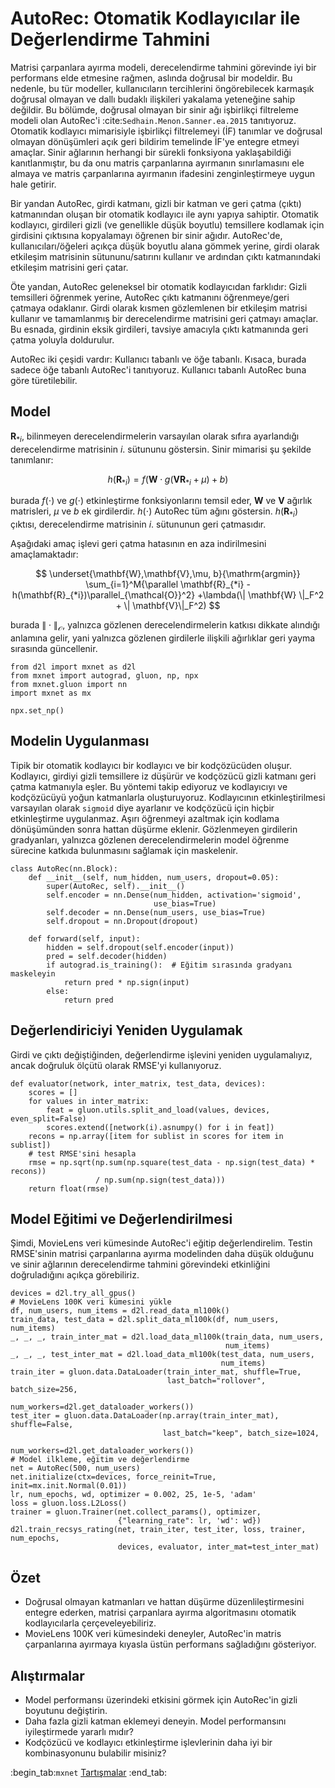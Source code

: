 # AutoRec: Otomatik Kodlayıcılar ile Değerlendirme Tahmini

Matrisi çarpanlara ayırma modeli, derecelendirme tahmini görevinde iyi bir performans elde etmesine rağmen, aslında doğrusal bir modeldir. Bu nedenle, bu tür modeller, kullanıcıların tercihlerini öngörebilecek karmaşık doğrusal olmayan ve dallı budaklı ilişkileri yakalama yeteneğine sahip değildir. Bu bölümde, doğrusal olmayan bir sinir ağı işbirlikçi filtreleme modeli olan AutoRec'i :cite:`Sedhain.Menon.Sanner.ea.2015` tanıtıyoruz. Otomatik kodlayıcı mimarisiyle işbirlikçi filtrelemeyi (İF) tanımlar ve doğrusal olmayan dönüşümleri açık geri bildirim temelinde İF'ye entegre etmeyi amaçlar. Sinir ağlarının herhangi bir sürekli fonksiyona yaklaşabildiği kanıtlanmıştır, bu da onu matris çarpanlarına ayırmanın sınırlamasını ele almaya ve matris çarpanlarına ayırmanın ifadesini zenginleştirmeye uygun hale getirir. 

Bir yandan AutoRec, girdi katmanı, gizli bir katman ve geri çatma (çıktı) katmanından oluşan bir otomatik kodlayıcı ile aynı yapıya sahiptir. Otomatik kodlayıcı, girdileri gizli (ve genellikle düşük boyutlu) temsillere kodlamak için girdisini çıktısına kopyalamayı öğrenen bir sinir ağıdır. AutoRec'de, kullanıcıları/öğeleri açıkça düşük boyutlu alana gömmek yerine, girdi olarak etkileşim matrisinin sütununu/satırını kullanır ve ardından çıktı katmanındaki etkileşim matrisini geri çatar. 

Öte yandan, AutoRec geleneksel bir otomatik kodlayıcıdan farklıdır: Gizli temsilleri öğrenmek yerine, AutoRec çıktı katmanını öğrenmeye/geri çatmaya odaklanır. Girdi olarak kısmen gözlemlenen bir etkileşim matrisi kullanır ve tamamlanmış bir derecelendirme matrisini geri çatmayı amaçlar. Bu esnada, girdinin eksik girdileri, tavsiye amacıyla çıktı katmanında geri çatma yoluyla doldurulur.  

AutoRec iki çeşidi vardır: Kullanıcı tabanlı ve öğe tabanlı. Kısaca, burada sadece öğe tabanlı AutoRec'i tanıtıyoruz. Kullanıcı tabanlı AutoRec buna göre türetilebilir. 

## Model

$\mathbf{R}_{*i}$, bilinmeyen derecelendirmelerin varsayılan olarak sıfıra ayarlandığı derecelendirme matrisinin $i.$ sütununu göstersin. Sinir mimarisi şu şekilde tanımlanır: 

$$
h(\mathbf{R}_{*i}) = f(\mathbf{W} \cdot g(\mathbf{V} \mathbf{R}_{*i} + \mu) + b)
$$

burada $f(\cdot)$ ve $g(\cdot)$ etkinleştirme fonksiyonlarını temsil eder, $\mathbf{W}$ ve $\mathbf{V}$ ağırlık matrisleri, $\mu$ ve $b$ ek girdilerdir. $h( \cdot )$ AutoRec tüm ağını göstersin. $h(\mathbf{R}_{*i})$ çıktısı, derecelendirme matrisinin $i.$ sütununun geri çatmasıdır. 

Aşağıdaki amaç işlevi geri çatma hatasının en aza indirilmesini amaçlamaktadır: 

$$
\underset{\mathbf{W},\mathbf{V},\mu, b}{\mathrm{argmin}} \sum_{i=1}^M{\parallel \mathbf{R}_{*i} - h(\mathbf{R}_{*i})\parallel_{\mathcal{O}}^2} +\lambda(\| \mathbf{W} \|_F^2 + \| \mathbf{V}\|_F^2)
$$

burada $\| \cdot \|_{\mathcal{O}}$, yalnızca gözlenen derecelendirmelerin katkısı dikkate alındığı anlamına gelir, yani yalnızca gözlenen girdilerle ilişkili ağırlıklar geri yayma sırasında güncellenir.

```{.python .input  n=3}
from d2l import mxnet as d2l
from mxnet import autograd, gluon, np, npx
from mxnet.gluon import nn
import mxnet as mx

npx.set_np()
```

## Modelin Uygulanması

Tipik bir otomatik kodlayıcı bir kodlayıcı ve bir kodçözücüden oluşur. Kodlayıcı, girdiyi gizli temsillere iz düşürür ve kodçözücü gizli katmanı geri çatma katmanıyla eşler. Bu yöntemi takip ediyoruz ve kodlayıcıyı ve kodçözücüyü yoğun katmanlarla oluşturuyoruz. Kodlayıcının etkinleştirilmesi varsayılan olarak `sigmoid` diye ayarlanır ve kodçözücü için hiçbir etkinleştirme uygulanmaz. Aşırı öğrenmeyi azaltmak için kodlama dönüşümünden sonra hattan düşürme eklenir. Gözlenmeyen girdilerin gradyanları, yalnızca gözlenen derecelendirmelerin model öğrenme sürecine katkıda bulunmasını sağlamak için maskelenir.

```{.python .input  n=2}
class AutoRec(nn.Block):
    def __init__(self, num_hidden, num_users, dropout=0.05):
        super(AutoRec, self).__init__()
        self.encoder = nn.Dense(num_hidden, activation='sigmoid',
                                use_bias=True)
        self.decoder = nn.Dense(num_users, use_bias=True)
        self.dropout = nn.Dropout(dropout)

    def forward(self, input):
        hidden = self.dropout(self.encoder(input))
        pred = self.decoder(hidden)
        if autograd.is_training():  # Eğitim sırasında gradyanı maskeleyin
            return pred * np.sign(input)
        else:
            return pred
```

## Değerlendiriciyi Yeniden Uygulamak

Girdi ve çıktı değiştiğinden, değerlendirme işlevini yeniden uygulamalıyız, ancak doğruluk ölçütü olarak RMSE'yi kullanıyoruz.

```{.python .input  n=3}
def evaluator(network, inter_matrix, test_data, devices):
    scores = []
    for values in inter_matrix:
        feat = gluon.utils.split_and_load(values, devices, even_split=False)
        scores.extend([network(i).asnumpy() for i in feat])
    recons = np.array([item for sublist in scores for item in sublist])
    # test RMSE'sini hesapla
    rmse = np.sqrt(np.sum(np.square(test_data - np.sign(test_data) * recons))
                   / np.sum(np.sign(test_data)))
    return float(rmse)
```

## Model Eğitimi ve Değerlendirilmesi

Şimdi, MovieLens veri kümesinde AutoRec'i eğitip değerlendirelim. Testin RMSE'sinin matrisi çarpanlarına ayırma modelinden daha düşük olduğunu ve sinir ağlarının derecelendirme tahmini görevindeki etkinliğini doğruladığını açıkça görebiliriz.

```{.python .input  n=4}
devices = d2l.try_all_gpus()
# MovieLens 100K veri kümesini yükle
df, num_users, num_items = d2l.read_data_ml100k()
train_data, test_data = d2l.split_data_ml100k(df, num_users, num_items)
_, _, _, train_inter_mat = d2l.load_data_ml100k(train_data, num_users,
                                                num_items)
_, _, _, test_inter_mat = d2l.load_data_ml100k(test_data, num_users,
                                               num_items)
train_iter = gluon.data.DataLoader(train_inter_mat, shuffle=True,
                                   last_batch="rollover", batch_size=256,
                                   num_workers=d2l.get_dataloader_workers())
test_iter = gluon.data.DataLoader(np.array(train_inter_mat), shuffle=False,
                                  last_batch="keep", batch_size=1024,
                                  num_workers=d2l.get_dataloader_workers())
# Model ilkleme, eğitim ve değerlendirme
net = AutoRec(500, num_users)
net.initialize(ctx=devices, force_reinit=True, init=mx.init.Normal(0.01))
lr, num_epochs, wd, optimizer = 0.002, 25, 1e-5, 'adam'
loss = gluon.loss.L2Loss()
trainer = gluon.Trainer(net.collect_params(), optimizer,
                        {"learning_rate": lr, 'wd': wd})
d2l.train_recsys_rating(net, train_iter, test_iter, loss, trainer, num_epochs,
                        devices, evaluator, inter_mat=test_inter_mat)
```

## Özet

* Doğrusal olmayan katmanları ve hattan düşürme düzenlileştirmesini entegre ederken, matrisi çarpanlara ayırma algoritmasını otomatik kodlayıcılarla çerçeveleyebiliriz.
* MovieLens 100K veri kümesindeki deneyler, AutoRec'in matris çarpanlarına ayırmaya kıyasla üstün performans sağladığını gösteriyor.

## Alıştırmalar

* Model performansı üzerindeki etkisini görmek için AutoRec'in gizli boyutunu değiştirin.
* Daha fazla gizli katman eklemeyi deneyin. Model performansını iyileştirmede yararlı mıdır?
* Kodçözücü ve kodlayıcı etkinleştirme işlevlerinin daha iyi bir kombinasyonunu bulabilir misiniz?

:begin_tab:`mxnet`
[Tartışmalar](https://discuss.d2l.ai/t/401)
:end_tab:
